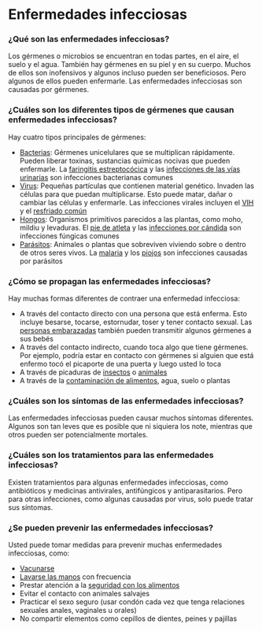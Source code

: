 Enfermedades infecciosas
========================


### ¿Qué son las enfermedades infecciosas?


Los gérmenes o microbios se encuentran en todas partes, en el aire, el suelo y el agua. También hay gérmenes en su piel y en su cuerpo. Muchos de ellos son inofensivos y algunos incluso pueden ser beneficiosos. Pero algunos de ellos pueden enfermarle. Las enfermedades infecciosas son causadas por gérmenes.


### ¿Cuáles son los diferentes tipos de gérmenes que causan enfermedades infecciosas?


Hay cuatro tipos principales de gérmenes:


* [Bacterias](https://medlineplus.gov/spanish/bacterialinfections.html): Gérmenes unicelulares que se multiplican rápidamente. Pueden liberar toxinas, sustancias químicas nocivas que pueden enfermarle. La [faringitis estreptocócica](https://medlineplus.gov/spanish/streptococcalinfections.html) y las [infecciones de las vías urinarias](https://medlineplus.gov/spanish/urinarytractinfections.html) son infecciones bacterianas comunes
* [Virus](https://medlineplus.gov/spanish/viralinfections.html): Pequeñas partículas que contienen material genético. Invaden las células para que puedan multiplicarse. Esto puede matar, dañar o cambiar las células y enfermarle. Las infecciones virales incluyen el [VIH](https://medlineplus.gov/spanish/hiv.html) y el [resfriado común](https://medlineplus.gov/spanish/commoncold.html)
* [Hongos](https://medlineplus.gov/spanish/fungalinfections.html): Organismos primitivos parecidos a las plantas, como moho, mildiu y levaduras. El [pie de atleta](https://medlineplus.gov/spanish/athletesfoot.html) y las [infecciones por cándida](https://medlineplus.gov/spanish/yeastinfections.html) son infecciones fúngicas comunes
* [Parásitos](https://medlineplus.gov/spanish/parasiticdiseases.html): Animales o plantas que sobreviven viviendo sobre o dentro de otros seres vivos. La [malaria](https://medlineplus.gov/spanish/malaria.html) y los [piojos](https://medlineplus.gov/spanish/headlice.html) son infecciones causadas por parásitos


### ¿Cómo se propagan las enfermedades infecciosas?


Hay muchas formas diferentes de contraer una enfermedad infecciosa:


* A través del contacto directo con una persona que está enferma. Esto incluye besarse, tocarse, estornudar, toser y tener contacto sexual. Las [personas embarazadas](https://medlineplus.gov/spanish/infectionsandpregnancy.html) también pueden transmitir algunos gérmenes a sus bebés
* A través del contacto indirecto, cuando toca algo que tiene gérmenes. Por ejemplo, podría estar en contacto con gérmenes si alguien que está enfermo tocó el picaporte de una puerta y luego usted lo toca
* A través de picaduras de [insectos](https://medlineplus.gov/spanish/insectbitesandstings.html) o [animales](https://medlineplus.gov/spanish/animalbites.html)
* A través de la [contaminación de alimentos](https://medlineplus.gov/spanish/foodborneillness.html), agua, suelo o plantas


### ¿Cuáles son los síntomas de las enfermedades infecciosas?


Las enfermedades infecciosas pueden causar muchos síntomas diferentes. Algunos son tan leves que es posible que ni siquiera los note, mientras que otros pueden ser potencialmente mortales.


### ¿Cuáles son los tratamientos para las enfermedades infecciosas?


Existen tratamientos para algunas enfermedades infecciosas, como antibióticos y medicinas antivirales, antifúngicos y antiparasitarios. Pero para otras infecciones, como algunas causadas por virus, solo puede tratar sus síntomas.


### ¿Se pueden prevenir las enfermedades infecciosas?


Usted puede tomar medidas para prevenir muchas enfermedades infecciosas, como:


* [Vacunarse](https://medlineplus.gov/spanish/vaccines.html)
* [Lavarse las manos](https://medlineplus.gov/spanish/germsandhygiene.html) con frecuencia
* Prestar atención a la [seguridad con los alimentos](https://medlineplus.gov/spanish/foodsafety.html)
* Evitar el contacto con animales salvajes
* Practicar el sexo seguro (usar condón cada vez que tenga relaciones sexuales anales, vaginales u orales)
* No compartir elementos como cepillos de dientes, peines y pajillas
